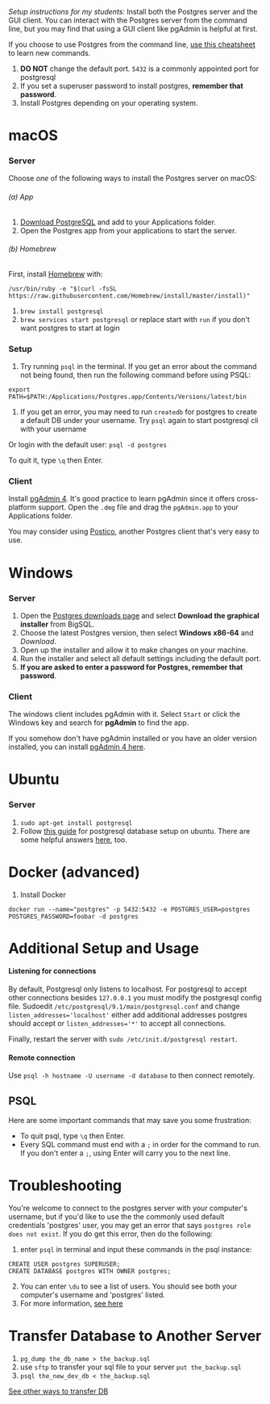 *Setup instructions for my students:* Install both the Postgres server and the GUI client. You can interact with the Postgres server from the command line, but you may find that using a GUI client like pgAdmin is helpful at first.

If you choose to use Postgres from the command line, [use this cheatsheet](https://gist.github.com/Kartones/dd3ff5ec5ea238d4c546) to learn new commands.

1. **DO NOT** change the default port. `5432` is a commonly appointed port for postgresql
1. If you set a superuser password to install postgres, **remember that password**.
1. Install Postgres depending on your operating system.


# macOS

### Server
Choose *one* of the following ways to install the Postgres server on macOS:

###### (a) App
1. [Download PostgreSQL](http://postgresapp.com/) and add to your Applications folder.
1. Open the Postgres app from your applications to start the server.

###### (b) Homebrew
First, install [Homebrew](https://brew.sh) with:

```
/usr/bin/ruby -e "$(curl -fsSL https://raw.githubusercontent.com/Homebrew/install/master/install)"
```

1. `brew install postgresql`
1. `brew services start postgresql` or replace start with `run` if you don't want postgres to start at login


### Setup
1. Try running `psql` in the terminal. If you get an error about the command not being found, then run the following command before using PSQL:
```
export PATH=$PATH:/Applications/Postgres.app/Contents/Versions/latest/bin
```
1. If you get an error, you may need to run `createdb` for postgres to create a default DB under your username. Try `psql` again to start postgresql cli with your username

Or login with the default user: `psql -d postgres`

To quit it, type `\q` then Enter.

### Client
Install [pgAdmin 4](https://www.pgadmin.org/download/). It's good practice to learn pgAdmin since it offers cross-platform support. Open the `.dmg` file and drag the `pgAdmin.app` to your Applications folder.


You may consider using [Postico](https://eggerapps.at/postico/), another Postgres client that's very easy to use.



# Windows

### Server
1. Open the [Postgres downloads page](https://www.postgresql.org/download/windows/) and select **Download the graphical installer** from BigSQL.
1. Choose the latest Postgres version, then select **Windows x86-64** and *Download*.
1. Open up the installer and allow it to make changes on your machine.
1. Run the installer and select all default settings including the default port.
1. **If you are asked to enter a password for Postgres, remember that password**.

### Client
The windows client includes pgAdmin with it. Select `Start` or click the Windows key and search for **pgAdmin** to find the app.

If you somehow don't have pgAdmin installed or you have an older version installed, you can install [pgAdmin 4 here](https://www.pgadmin.org/download/).



# Ubuntu

### Server
1. `sudo apt-get install postgresql`
1. Follow [this guide](https://help.ubuntu.com/stable/serverguide/postgresql.html) for postgresql database setup on ubuntu. There are some helpful answers [here](http://stackoverflow.com/questions/18664074/getting-error-peer-authentication-failed-for-user-postgres-when-trying-to-ge), too.


# Docker (advanced)
1. Install Docker
```
docker run --name="postgres" -p 5432:5432 -e POSTGRES_USER=postgres POSTGRES_PASSWORD=foobar -d postgres
```

# Additional Setup and Usage
#### Listening for connections
By default, Postgresql only listens to localhost. For postgresql to accept other connections besides `127.0.0.1` you must modify the postgresql config file. Sudoedit `/etc/postgresql/9.1/main/postgresql.conf` and change `listen_addresses='localhost'` either add additional addresses postgres should accept or `listen_addresses='*'` to accept all connections.

Finally, restart the server with `sudo /etc/init.d/postgresql restart`.

#### Remote connection
Use `psql -h hostname -U username -d database` to then connect remotely.


## PSQL
Here are some important commands that may save you some frustration:

- To quit psql, type `\q` then Enter.
- Every SQL command must end with a `;` in order for the command to run. If you don't enter a `;`, using Enter will carry you to the next line.


# Troubleshooting
You're welcome to connect to the postgres server with your computer's username, but if you'd like to use the the commonly used default credentials 'postgres' user, you may get an error that says `postgres role does not exist`. If you do get this error, then do the following:
1. enter `psql` in terminal and input these commands in the psql instance:
```
CREATE USER postgres SUPERUSER;
CREATE DATABASE postgres WITH OWNER postgres;
```
2. You can enter `\du` to see a list of users. You should see both your computer's username and 'postgres' listed.
3. For more information, [see here](http://stackoverflow.com/questions/15301826/psql-fatal-role-postgres-does-not-exist)


# Transfer Database to Another Server
1. `pg_dump the_db_name > the_backup.sql`
1. use `sftp` to transfer your sql file to your server `put the_backup.sql`
1. `psql the_new_dev_db < the_backup.sql`

[See other ways to transfer DB](http://stackoverflow.com/questions/1237725/copying-postgresql-database-to-another-server)
